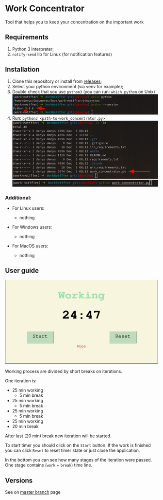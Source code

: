 # Work Concentrator

Tool that helps you to keep your concentration on the important work

## Requirements

1. Python 3 interpreter;
2. `notify-send` lib for Linux (for notification features) 

## Installation

1. Clone this repository or install from [releases](https://github.com/DarkDream99/WorkConcentrator/releases);
2. Select your python environment (via venv for example);
3. Double check that you use `python3` (you can run: `which python` on Unix)
![Vesion example](./imgs/pyversion.png?raw=true)
4. Run: `python3 <path-to-work_concentrator.py>`
![Files in dir](./imgs/files_in_dir.png)
![Execution example](./imgs/pyexecution.png)

### Additional:
- For Linux users:
    - nothing

- For Windows users:
    - nothing

- For MacOS users:
    - nothing

## User guide

![Demo](./imgs/demo.png)

Working process are divided by short breaks on iterations. 

One iteration is:
- 25 min working
    - 5 min break
- 25 min working
    - 5 min break
- 25 min working
    - 5 min break
- 25 min working
- 20 min break

After last (20 min) break new iteration will be started.

To start timer you should click on the `Start` button.
If the work is finished you can click `Reset` to reset timer state or just close the application.

In the bottom you can see how many stages of the iteration were passed. One stage contains (`work` + `break`) time line.


## Versions

See on [master branch](https://github.com/DarkDream99/WorkConcentrator/) page